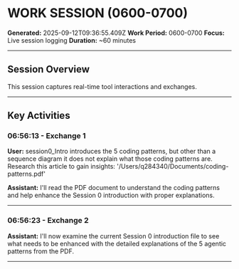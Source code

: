 # WORK SESSION (0600-0700)

**Generated:** 2025-09-12T09:36:55.409Z
**Work Period:** 0600-0700
**Focus:** Live session logging
**Duration:** ~60 minutes

---

## Session Overview

This session captures real-time tool interactions and exchanges.

---

## Key Activities

### 06:56:13 - Exchange 1

**User:** session0_Intro introduces the 5 coding patterns, but other than a sequence diagram it does not explain what those coding patterns are. Research this article to gain insights: '/Users/q284340/Documents/coding-patterns.pdf'

**Assistant:** I'll read the PDF document to understand the coding patterns and help enhance the Session 0 introduction with proper explanations.

---

### 06:56:23 - Exchange 2

**Assistant:** I'll now examine the current Session 0 introduction file to see what needs to be enhanced with the detailed explanations of the 5 agentic patterns from the PDF.

---

